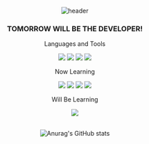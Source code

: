 <div align= center>

![header](https://capsule-render.vercel.app/api?type=slice&color=gradient&text=%20JIMINPARK%20%20&height=200&fontSize=100)


 
### TOMORROW WILL BE THE DEVELOPER!

Languages and Tools

<img src="https://img.shields.io/badge/JavaScript-F7DF1E?style=flat-square&logo=JavaScript&logoColor=white"/> <img src="https://img.shields.io/badge/CSS-1572B6?style=flat-square&logo=CSS3&logoColor=white"/> <img src="https://img.shields.io/badge/Git-F05032?style=flat-square&logo=Git&logoColor=white"/> <img src="https://img.shields.io/badge/HTML5-E34F26?style=flat-square&logo=HTML5&logoColor=white"/>

Now Learning

<img src="https://img.shields.io/badge/React-61DAFB?style=flat-square&logo=React&logoColor=white"/> <img src="https://img.shields.io/badge/Firebase-FFCA28?style=flat-square&logo=Firebase&logoColor=white"/> <img src="https://img.shields.io/badge/Redux-764ABC?style=flat-square&logo=Redux&logoColor=white"/>  <img src="https://img.shields.io/badge/TypeScript-3178C6?style=flat-square&logo=TypeScript&logoColor=white"/>

Will Be Learning

 <img src="https://img.shields.io/badge/Next.js-000000?style=flat-square&logo=Next.js&logoColor=white"/>
 
<br/>
<br/>
 
![Anurag's GitHub stats](https://github-readme-stats.vercel.app/api?username=keepinblazing&show_icons=true&theme=radical)

 </div>
